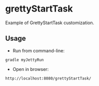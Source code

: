 # grettyStartTask

Example of GrettyStartTask customization.

## Usage

- Run from command-line:

```
gradle myJettyRun
```

- Open in browser:

```
http://localhost:8080/grettyStartTask/
```

